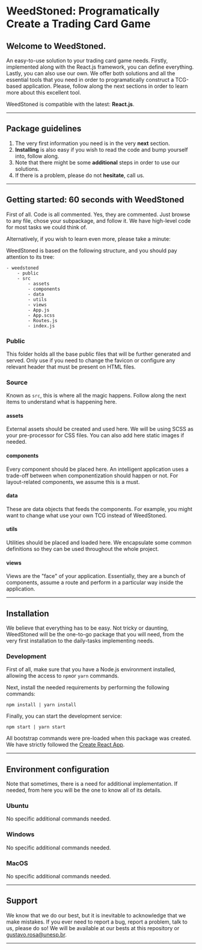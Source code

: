 # WeedStoned: Programatically Create a Trading Card Game

## Welcome to WeedStoned.

An easy-to-use solution to your trading card game needs. Firstly, implemented along with the React.js framework, you can define everything. Lastly, you can also use our own. We offer both solutions and all the essential tools that you need in order to programatically construct a TCG-based application. Please, follow along the next sections in order to learn more about this excellent tool.

WeedStoned is compatible with the latest: **React.js**.

---

## Package guidelines

1. The very first information you need is in the very **next** section.
2. **Installing** is also easy if you wish to read the code and bump yourself into, follow along.
3. Note that there might be some **additional** steps in order to use our solutions.
4. If there is a problem, please do not **hesitate**, call us.

---

## Getting started: 60 seconds with WeedStoned

First of all. Code is all commented. Yes, they are commented. Just browse to any file, chose your subpackage, and follow it. We have high-level code for most tasks we could think of.

Alternatively, if you wish to learn even more, please take a minute:

WeedStoned is based on the following structure, and you should pay attention to its tree:

```
- weedstoned
    - public
    - src
        - assets
        - components
        - data
        - utils
        - views
        - App.js
        - App.scss
        - Routes.js
        - index.js
```

### Public

This folder holds all the base public files that will be further generated and served. Only use if you need to change the favicon or configure any relevant header that must be present on HTML files.

### Source

Known as ```src```, this is where all the magic happens. Follow along the next items to understand what is happening here.

#### assets

External assets should be created and used here. We will be using SCSS as your pre-processor for CSS files. You can also add here static images if needed.

#### components

Every component should be placed here. An intelligent application uses a trade-off between when componentization should happen or not. For layout-related components, we assume this is a must.

#### data

These are data objects that feeds the components. For example, you might want to change what use your own TCG instead of WeedStoned.

#### utils

Utilities should be placed and loaded here. We encapsulate some common definitions so they can be used throughout the whole project.

#### views

Views are the "face" of your application. Essentially, they are a bunch of components, assume a route and perform in a particular way inside the application.

---

## Installation

We believe that everything has to be easy. Not tricky or daunting, WeedStoned will be the one-to-go package that you will need, from the very first installation to the daily-tasks implementing needs.

### Development

First of all, make sure that you have a Node.js environment installed, allowing the access to ```npm```or ```yarn``` commands.

Next, install the needed requirements by performing the following commands:

```
npm install | yarn install
```

Finally, you can start the development service:

```
npm start | yarn start
```

All bootstrap commands were pre-loaded when this package was created. We have strictly followed the [Create React App](https://github.com/facebook/create-react-app).

---

## Environment configuration

Note that sometimes, there is a need for additional implementation. If needed, from here you will be the one to know all of its details.

### Ubuntu

No specific additional commands needed.

### Windows

No specific additional commands needed.

### MacOS

No specific additional commands needed.

---

## Support

We know that we do our best, but it is inevitable to acknowledge that we make mistakes. If you ever need to report a bug, report a problem, talk to us, please do so! We will be available at our bests at this repository or gustavo.rosa@unesp.br.

---
